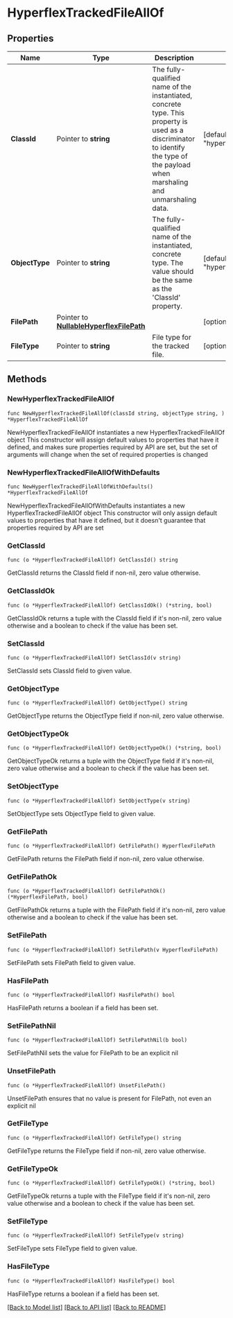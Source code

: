 # HyperflexTrackedFileAllOf

## Properties

Name | Type | Description | Notes
------------ | ------------- | ------------- | -------------
**ClassId** | Pointer to **string** | The fully-qualified name of the instantiated, concrete type. This property is used as a discriminator to identify the type of the payload when marshaling and unmarshaling data. | [default to "hyperflex.TrackedFile"]
**ObjectType** | Pointer to **string** | The fully-qualified name of the instantiated, concrete type. The value should be the same as the &#39;ClassId&#39; property. | [default to "hyperflex.TrackedFile"]
**FilePath** | Pointer to [**NullableHyperflexFilePath**](hyperflex.FilePath.md) |  | [optional] 
**FileType** | Pointer to **string** | File type for the tracked file. | [optional] [readonly] 

## Methods

### NewHyperflexTrackedFileAllOf

`func NewHyperflexTrackedFileAllOf(classId string, objectType string, ) *HyperflexTrackedFileAllOf`

NewHyperflexTrackedFileAllOf instantiates a new HyperflexTrackedFileAllOf object
This constructor will assign default values to properties that have it defined,
and makes sure properties required by API are set, but the set of arguments
will change when the set of required properties is changed

### NewHyperflexTrackedFileAllOfWithDefaults

`func NewHyperflexTrackedFileAllOfWithDefaults() *HyperflexTrackedFileAllOf`

NewHyperflexTrackedFileAllOfWithDefaults instantiates a new HyperflexTrackedFileAllOf object
This constructor will only assign default values to properties that have it defined,
but it doesn't guarantee that properties required by API are set

### GetClassId

`func (o *HyperflexTrackedFileAllOf) GetClassId() string`

GetClassId returns the ClassId field if non-nil, zero value otherwise.

### GetClassIdOk

`func (o *HyperflexTrackedFileAllOf) GetClassIdOk() (*string, bool)`

GetClassIdOk returns a tuple with the ClassId field if it's non-nil, zero value otherwise
and a boolean to check if the value has been set.

### SetClassId

`func (o *HyperflexTrackedFileAllOf) SetClassId(v string)`

SetClassId sets ClassId field to given value.


### GetObjectType

`func (o *HyperflexTrackedFileAllOf) GetObjectType() string`

GetObjectType returns the ObjectType field if non-nil, zero value otherwise.

### GetObjectTypeOk

`func (o *HyperflexTrackedFileAllOf) GetObjectTypeOk() (*string, bool)`

GetObjectTypeOk returns a tuple with the ObjectType field if it's non-nil, zero value otherwise
and a boolean to check if the value has been set.

### SetObjectType

`func (o *HyperflexTrackedFileAllOf) SetObjectType(v string)`

SetObjectType sets ObjectType field to given value.


### GetFilePath

`func (o *HyperflexTrackedFileAllOf) GetFilePath() HyperflexFilePath`

GetFilePath returns the FilePath field if non-nil, zero value otherwise.

### GetFilePathOk

`func (o *HyperflexTrackedFileAllOf) GetFilePathOk() (*HyperflexFilePath, bool)`

GetFilePathOk returns a tuple with the FilePath field if it's non-nil, zero value otherwise
and a boolean to check if the value has been set.

### SetFilePath

`func (o *HyperflexTrackedFileAllOf) SetFilePath(v HyperflexFilePath)`

SetFilePath sets FilePath field to given value.

### HasFilePath

`func (o *HyperflexTrackedFileAllOf) HasFilePath() bool`

HasFilePath returns a boolean if a field has been set.

### SetFilePathNil

`func (o *HyperflexTrackedFileAllOf) SetFilePathNil(b bool)`

 SetFilePathNil sets the value for FilePath to be an explicit nil

### UnsetFilePath
`func (o *HyperflexTrackedFileAllOf) UnsetFilePath()`

UnsetFilePath ensures that no value is present for FilePath, not even an explicit nil
### GetFileType

`func (o *HyperflexTrackedFileAllOf) GetFileType() string`

GetFileType returns the FileType field if non-nil, zero value otherwise.

### GetFileTypeOk

`func (o *HyperflexTrackedFileAllOf) GetFileTypeOk() (*string, bool)`

GetFileTypeOk returns a tuple with the FileType field if it's non-nil, zero value otherwise
and a boolean to check if the value has been set.

### SetFileType

`func (o *HyperflexTrackedFileAllOf) SetFileType(v string)`

SetFileType sets FileType field to given value.

### HasFileType

`func (o *HyperflexTrackedFileAllOf) HasFileType() bool`

HasFileType returns a boolean if a field has been set.


[[Back to Model list]](../README.md#documentation-for-models) [[Back to API list]](../README.md#documentation-for-api-endpoints) [[Back to README]](../README.md)


